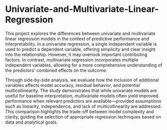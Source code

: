 # Univariate-and-Multivariate-Linear-Regression

This project explores the differences between univariate and multivariate linear regression models in the context of predictive performance and interpretability. In a univariate regression, a single independent variable is used to predict a dependent variable, offering simplicity and clear insight into the relationship. However, it may overlook important contributing factors. In contrast, multivariate regression incorporates multiple independent variables, allowing for a more comprehensive understanding of the predictors' combined effects on the outcome.

Through side-by-side analysis, we evaluate how the inclusion of additional variables affects model accuracy, residual behavior, and potential multicollinearity. The study demonstrates that while univariate models are useful for baseline interpretation, multivariate models often yield improved performance when relevant predictors are available—provided assumptions such as linearity, independence, and lack of multicollinearity are addressed. This comparison highlights the trade-off between model complexity and clarity, guiding the selection of appropriate regression techniques based on data and analytical goals.
